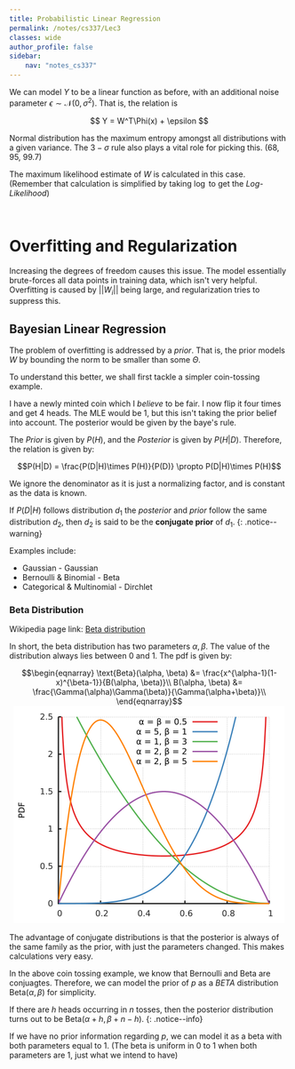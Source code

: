 ```yaml
---
title: Probabilistic Linear Regression
permalink: /notes/cs337/Lec3
classes: wide
author_profile: false
sidebar:
    nav: "notes_cs337"
---
```

<script type="text/javascript" src="https://code.jquery.com/jquery-1.7.1.min.js"></script>

<script type="text/x-mathjax-config">
  MathJax.Hub.Config({
    tex2jax: {
      inlineMath: [ ['$','$'], ["\\(","\\)"] ],
      processEscapes: true
    }
  });
</script>
<script type="text/javascript" async src="https://cdnjs.cloudflare.com/ajax/libs/mathjax/2.7.5/latest.js?config=TeX-MML-AM_CHTML" async></script>


<!-- Notes begin from here --->

We can model $Y$ to be a linear function as before, with an additional noise parameter $\epsilon \sim \mathcal{N}(0,\sigma^2)$. That is, the relation is

<div style = "text-align: center;">
  $$ Y = W^T\Phi(x) + \epsilon $$
</div>

Normal distribution has the maximum entropy amongst all distributions with a given variance. The $3-\sigma$ rule also plays a vital role for picking this. (68, 95, 99.7)

The maximum likelihood estimate of $W$ is calculated in this case. (Remember that calculation is simplified by taking $\log$ to get the *Log-Likelihood*)

&nbsp;

# Overfitting and Regularization

Increasing the degrees of freedom causes this issue. The model essentially brute-forces all data points in training data, which isn't very helpful. Overfitting is caused by $\vert\vert W_i\vert\vert$ being large, and regularization tries to suppress this.

## Bayesian Linear Regression

The problem of overfitting is addressed by a *prior*. That is, the prior models $W$ by bounding the norm to be smaller than some $\Theta$.

To understand this better, we shall first tackle a simpler coin-tossing example.

I have a newly minted coin which I *believe* to be fair. I now flip it four times and get 4 heads. The MLE would be 1, but this isn't taking the prior belief into account. The posterior would be given by the baye's rule.

The *Prior* is given by $P(H)$, and the *Posterior* is given by $P(H\vert D)$. Therefore, the relation is given by:

<div style="text-align: center;">
  $$P(H|D) = \frac{P(D|H)\times P(H)}{P(D)} \propto P(D|H)\times P(H)$$
</div>

We ignore the denominator as it is just a normalizing factor, and is constant as the data is known.

If $P(D\vert H)$ follows distribution $d_1$ the *posterior* and *prior* follow the same distribution $d_2$, then $d_2$ is said to be the **conjugate prior** of $d_1$.
{: .notice--warning}

Examples include:
- Gaussian - Gaussian
- Bernoulli & Binomial - Beta
- Categorical & Multinomial - Dirchlet

### Beta Distribution

Wikipedia page link: [Beta distribution](https://en.wikipedia.org/wiki/Beta_distribution)

In short, the beta distribution has two parameters $\alpha, \beta$. The value of the distribution always lies between 0 and 1. The pdf is given by:

<div style="text-align: center;">
 $$\begin{eqnarray}
 \text{Beta}(\alpha, \beta) &= \frac{x^{\alpha-1}(1-x)^{\beta-1}}{B(\alpha, \beta)}\\
 B(\alpha, \beta) &= \frac{\Gamma(\alpha)\Gamma(\beta)}{\Gamma(\alpha+\beta)}\\
 \end{eqnarray}$$

 <img src="/assets/images/CS337/beta_dist.png">
</div>

The advantage of conjugate distributions is that the posterior is always of the same family as the prior, with just the parameters changed. This makes calculations very easy.

In the above coin tossing example, we know that Bernoulli and Beta are conjuagtes. Therefore, we can model the prior of $p$ as a *BETA* distribution $\text{Beta}(\alpha, \beta)$ for simplicity.

If there are $h$ heads occurring in $n$ tosses, then the posterior distribution turns out to be $\text{Beta}(\alpha+h, \beta+n-h)$.
{: .notice--info}

If we have no prior information regarding $p$, we can model it as a beta with both parameters equal to 1. (The beta is uniform in 0 to 1 when both parameters are 1, just what we intend to have)
